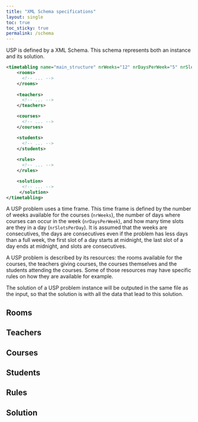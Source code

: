 ```yaml
---
title: "XML Schema specifications"
layout: single
toc: true
toc_sticky: true
permalink: /schema
---
```


USP is defined by a XML Schema.
This schema represents both an instance and its solution.

```xml
<timetabling name="main_structure" nrWeeks="12" nrDaysPerWeek="5" nrSlotsPerDay="1440">
    <rooms>
      <!-- ... -->
    </rooms>
  
    <teachers>
      <!-- ... -->
    </teachers>

    <courses>
      <!-- ... -->
    </courses>

    <students>
      <!-- ... -->
    </students>
    
    <rules>
      <!-- ... -->
    </rules>

    <solution>
      <!-- ... -->
     </solution>
</timetabling>
```

A USP problem uses a time frame.
This time frame is defined by the number of weeks available for the courses (`nrWeeks`), the number of days where courses can occur in the week (`nrDaysPerWeek`), and how many time slots are they in a day (`nrSlotsPerDay`).
It is assumed that the weeks are consecutives, the days are consecutives even if the problem has less days than a full week, the first slot of a day starts at midnight, the last slot of a day ends at midnight, and slots are consecutives.

A USP problem is described by its resources: the rooms available for the courses, the teachers giving courses, the courses themselves and the students attending the courses.
Some of those resources may have specific rules on how they are available for example.

The solution of a USP problem instance will be outputed in the same file as the input, so that the solution is with all the data that lead to this solution.

## Rooms

## Teachers

## Courses

## Students

## Rules

## Solution
